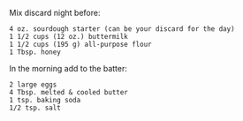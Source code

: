 Mix discard night before:

    4 oz. sourdough starter (can be your discard for the day)
    1 1/2 cups (12 oz.) buttermilk
    1 1/2 cups (195 g) all-purpose flour
    1 Tbsp. honey

In the morning add to the batter:

    2 large eggs
    4 Tbsp. melted & cooled butter
    1 tsp. baking soda
    1/2 tsp. salt